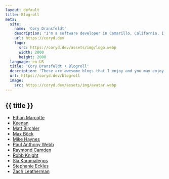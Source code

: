 ```yaml
---
layout: default
title: Blogroll
meta:
  site:
    name: 'Cory Dransfeldt'
    description: "I'm a software developer in Camarillo, California. I enjoy hanging out with my beautiful family and 4 rescue dogs, technology, automation, music, writing, reading and tv and movies."
    url: https://coryd.dev
    logo:
      src: https://coryd.dev/assets/img/logo.webp
      width: 2000
      height: 2000
  language: en-US
  title: 'Cory Dransfeldt • Blogroll'
  description: 'These are awesome blogs that I enjoy and you may enjoy too.'
  url: https://coryd.dev/blogroll
  image:
    src: https://coryd.dev/assets/img/avatar.webp
---
```


<h2
  class="m-0 text-xl font-black leading-tight tracking-normal dark:text-gray-200 md:text-2xl mb-2"
>
  {{ title }}
</h2>

- [Ethan Marcotte](https://ethanmarcotte.com)
- [Keenan](https://gkeenan.co/avgb)
- [Matt Birchler](https://birchtree.me)
- [Max Böck](https://mxb.dev)
- [Mike Haynes](https://mikehaynes.blog)
- [Paul Anthony Webb](https://webb.page)
- [Raymond Camden](https://raymondcamden.com)
- [Robb Knight](https://rknight.me)
- [Sia Karamalegos](https://sia.codes)
- [Stephanie Eckles](https://thinkdobecreate.com)
- [Zach Leatherman](https://www.zachleat.com)
